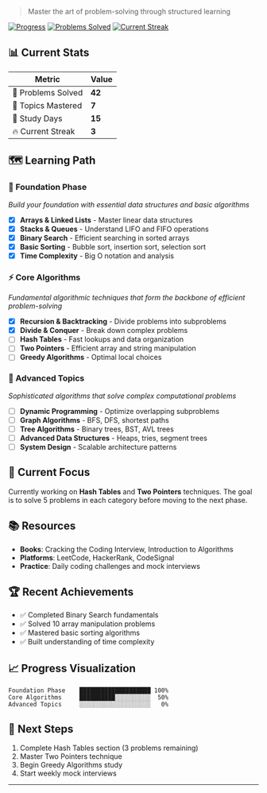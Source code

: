 
> Master the art of problem-solving through structured learning

[![Progress](https://img.shields.io/badge/Progress-35%25-blue.svg)](https://github.com/yourusername/algorithm-learning)
[![Problems Solved](https://img.shields.io/badge/Problems%20Solved-42-green.svg)](https://github.com/yourusername/algorithm-learning)
[![Current Streak](https://img.shields.io/badge/Current%20Streak-3%20days-orange.svg)](https://github.com/yourusername/algorithm-learning)

## 📊 Current Stats

| Metric | Value |
|--------|-------|
| 🎯 Problems Solved | **42** |
| 🧠 Topics Mastered | **7** |
| 📅 Study Days | **15** |
| 🔥 Current Streak | **3** |

## 🗺️ Learning Path

### 🚀 Foundation Phase
*Build your foundation with essential data structures and basic algorithms*

- [x] **Arrays & Linked Lists** - Master linear data structures
- [x] **Stacks & Queues** - Understand LIFO and FIFO operations
- [x] **Binary Search** - Efficient searching in sorted arrays
- [x] **Basic Sorting** - Bubble sort, insertion sort, selection sort
- [x] **Time Complexity** - Big O notation and analysis

### ⚡ Core Algorithms
*Fundamental algorithmic techniques that form the backbone of efficient problem-solving*

- [x] **Recursion & Backtracking** - Divide problems into subproblems
- [x] **Divide & Conquer** - Break down complex problems
- [ ] **Hash Tables** - Fast lookups and data organization
- [ ] **Two Pointers** - Efficient array and string manipulation
- [ ] **Greedy Algorithms** - Optimal local choices

### 🧠 Advanced Topics
*Sophisticated algorithms that solve complex computational problems*

- [ ] **Dynamic Programming** - Optimize overlapping subproblems
- [ ] **Graph Algorithms** - BFS, DFS, shortest paths
- [ ] **Tree Algorithms** - Binary trees, BST, AVL trees
- [ ] **Advanced Data Structures** - Heaps, tries, segment trees
- [ ] **System Design** - Scalable architecture patterns

## 🎯 Current Focus

Currently working on **Hash Tables** and **Two Pointers** techniques. The goal is to solve 5 problems in each category before moving to the next phase.

## 📚 Resources

- **Books**: Cracking the Coding Interview, Introduction to Algorithms
- **Platforms**: LeetCode, HackerRank, CodeSignal
- **Practice**: Daily coding challenges and mock interviews

## 🏆 Recent Achievements

- ✅ Completed Binary Search fundamentals
- ✅ Solved 10 array manipulation problems
- ✅ Mastered basic sorting algorithms
- ✅ Built understanding of time complexity

## 📈 Progress Visualization

```
Foundation Phase    ████████████████████ 100%
Core Algorithms     ██████████░░░░░░░░░░  50%
Advanced Topics     ░░░░░░░░░░░░░░░░░░░░   0%
```

## 🚀 Next Steps

1. Complete Hash Tables section (3 problems remaining)
2. Master Two Pointers technique
3. Begin Greedy Algorithms study
4. Start weekly mock interviews

---
